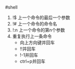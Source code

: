 #shell
1. !$ 上一个命令的最后一个参数
2. !# 上一个命令的命令名
3. !:n 上一个命令的第n个参数
4. 重复执行上一条命令
	* 向上方向键并回车
	* !!并回车
	* !-1并回车
	* ctrl+p并回车

